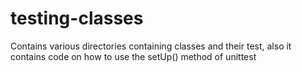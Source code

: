 # testing-classes
Contains various directories containing classes and their test, also it contains code on how to use the setUp() method of unittest
